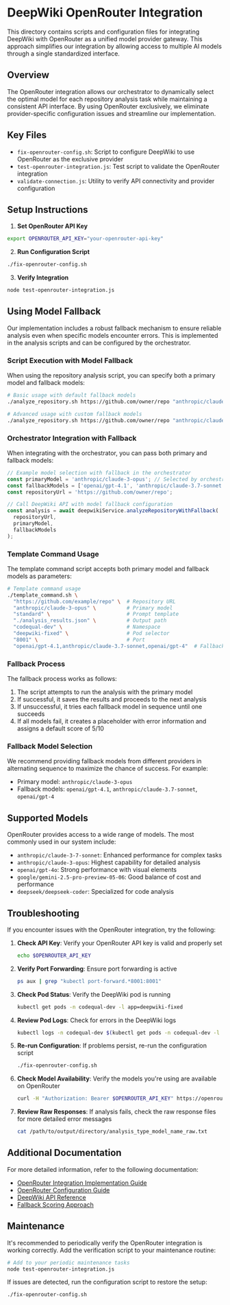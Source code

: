 # DeepWiki OpenRouter Integration

This directory contains scripts and configuration files for integrating DeepWiki with OpenRouter as a unified model provider gateway. This approach simplifies our integration by allowing access to multiple AI models through a single standardized interface.

## Overview

The OpenRouter integration allows our orchestrator to dynamically select the optimal model for each repository analysis task while maintaining a consistent API interface. By using OpenRouter exclusively, we eliminate provider-specific configuration issues and streamline our implementation.

## Key Files

- `fix-openrouter-config.sh`: Script to configure DeepWiki to use OpenRouter as the exclusive provider
- `test-openrouter-integration.js`: Test script to validate the OpenRouter integration
- `validate-connection.js`: Utility to verify API connectivity and provider configuration

## Setup Instructions

1. **Set OpenRouter API Key**

```bash
export OPENROUTER_API_KEY="your-openrouter-api-key"
```

2. **Run Configuration Script**

```bash
./fix-openrouter-config.sh
```

3. **Verify Integration**

```bash
node test-openrouter-integration.js
```

## Using Model Fallback

Our implementation includes a robust fallback mechanism to ensure reliable analysis even when specific models encounter errors. This is implemented in the analysis scripts and can be configured by the orchestrator.

### Script Execution with Model Fallback

When using the repository analysis script, you can specify both a primary model and fallback models:

```bash
# Basic usage with default fallback models
./analyze_repository.sh https://github.com/owner/repo "anthropic/claude-3-opus"

# Advanced usage with custom fallback models
./analyze_repository.sh https://github.com/owner/repo "anthropic/claude-3-opus" "openai/gpt-4.1,anthropic/claude-3.7-sonnet,openai/gpt-4"
```

### Orchestrator Integration with Fallback

When integrating with the orchestrator, you can pass both primary and fallback models:

```javascript
// Example model selection with fallback in the orchestrator
const primaryModel = 'anthropic/claude-3-opus'; // Selected by orchestrator
const fallbackModels = ['openai/gpt-4.1', 'anthropic/claude-3.7-sonnet', 'openai/gpt-4'];
const repositoryUrl = 'https://github.com/owner/repo';

// Call DeepWiki API with model fallback configuration
const analysis = await deepwikiService.analyzeRepositoryWithFallback(
  repositoryUrl, 
  primaryModel,
  fallbackModels
);
```

### Template Command Usage

The template command script accepts both primary model and fallback models as parameters:

```bash
# Template command usage
./template_command.sh \
  "https://github.com/example/repo" \  # Repository URL
  "anthropic/claude-3-opus" \          # Primary model
  "standard" \                         # Prompt template
  "./analysis_results.json" \          # Output path
  "codequal-dev" \                     # Namespace
  "deepwiki-fixed" \                   # Pod selector
  "8001" \                             # Port
  "openai/gpt-4.1,anthropic/claude-3.7-sonnet,openai/gpt-4"  # Fallback models (comma-separated)
```

### Fallback Process

The fallback process works as follows:

1. The script attempts to run the analysis with the primary model
2. If successful, it saves the results and proceeds to the next analysis
3. If unsuccessful, it tries each fallback model in sequence until one succeeds
4. If all models fail, it creates a placeholder with error information and assigns a default score of 5/10

### Fallback Model Selection

We recommend providing fallback models from different providers in alternating sequence to maximize the chance of success. For example:

- Primary model: `anthropic/claude-3-opus`
- Fallback models: `openai/gpt-4.1`, `anthropic/claude-3.7-sonnet`, `openai/gpt-4`

## Supported Models

OpenRouter provides access to a wide range of models. The most commonly used in our system include:

- `anthropic/claude-3-7-sonnet`: Enhanced performance for complex tasks
- `anthropic/claude-3-opus`: Highest capability for detailed analysis
- `openai/gpt-4o`: Strong performance with visual elements
- `google/gemini-2.5-pro-preview-05-06`: Good balance of cost and performance
- `deepseek/deepseek-coder`: Specialized for code analysis

## Troubleshooting

If you encounter issues with the OpenRouter integration, try the following:

1. **Check API Key**: Verify your OpenRouter API key is valid and properly set
   ```bash
   echo $OPENROUTER_API_KEY
   ```

2. **Verify Port Forwarding**: Ensure port forwarding is active
   ```bash
   ps aux | grep "kubectl port-forward.*8001:8001"
   ```

3. **Check Pod Status**: Verify the DeepWiki pod is running
   ```bash
   kubectl get pods -n codequal-dev -l app=deepwiki-fixed
   ```

4. **Review Pod Logs**: Check for errors in the DeepWiki logs
   ```bash
   kubectl logs -n codequal-dev $(kubectl get pods -n codequal-dev -l app=deepwiki-fixed -o jsonpath='{.items[0].metadata.name}')
   ```

5. **Re-run Configuration**: If problems persist, re-run the configuration script
   ```bash
   ./fix-openrouter-config.sh
   ```

6. **Check Model Availability**: Verify the models you're using are available on OpenRouter
   ```bash
   curl -H "Authorization: Bearer $OPENROUTER_API_KEY" https://openrouter.ai/api/v1/models
   ```

7. **Review Raw Responses**: If analysis fails, check the raw response files for more detailed error messages
   ```bash
   cat /path/to/output/directory/analysis_type_model_name_raw.txt
   ```

## Additional Documentation

For more detailed information, refer to the following documentation:

- [OpenRouter Integration Implementation Guide](/docs/Deepwiki/configuration/openrouter-integration-implementation.md)
- [OpenRouter Configuration Guide](/docs/Deepwiki/configuration/openrouter-integration.md)
- [DeepWiki API Reference](/docs/deepwiki-integration/deepwiki-api-reference.md)
- [Fallback Scoring Approach](/docs/architecture/Deepwiki/fallback_scoring_approach.md)

## Maintenance

It's recommended to periodically verify the OpenRouter integration is working correctly. Add the verification script to your maintenance routine:

```bash
# Add to your periodic maintenance tasks
node test-openrouter-integration.js
```

If issues are detected, run the configuration script to restore the setup:

```bash
./fix-openrouter-config.sh
```
